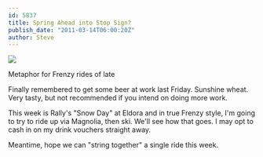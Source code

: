 ```yaml
---
id: 5837
title: Spring Ahead into Stop Sign?
publish_date: "2011-03-14T06:00:20Z"
author: Steve
---
```

![](http://www.flagstafffrenzy.org/wp-content/uploads/2011/03/frenzy-foiled.png)

Metaphor for Frenzy rides of late

Finally remembered to get some beer at work last Friday. Sunshine wheat. Very tasty, but not recommended if you intend on doing more work.

This week is Rally's "Snow Day" at Eldora and in true Frenzy style, I'm going to try to ride up via Magnolia, then ski. We'll see how that goes. I may opt to cash in on my drink vouchers straight away.

Meantime, hope we can "string together" a single ride this week.

